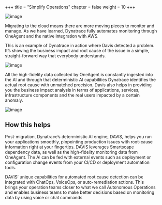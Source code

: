 +++
title = "Simplify Operations"
chapter = false
weight = 10
+++

![image](/images/emma.png)

Migrating to the cloud means there are more moving pieces to monitor and manage. As we have learned, Dynatrace fully automates monitoring through OneAgent and the native integration with AWS.

This is an example of Dynatrace in action where Davis detected a problem. It’s showing the business impact and root cause of the issue in a simple, straight-forward way that everybody understands.

![image](/images/dt-problem-view.png)

All the high-fidelity data collected by OneAgent is constantly ingested into the AI and through that deterministic AI capabilities Dynatrace identifies the actual root cause with unmatched precision. Davis also helps in providing you the business impact analysis in terms of applications, services, infrastructure components and the real users impacted by a certain anomaly.

![image](/images/dt-problem-view-evaluation.png)

## How this helps

Post-migration, Dynatrace’s deterministic AI engine, DAVIS, helps you run your applications smoothly, pinpointing production issues with root-cause information right at your fingertips. DAVIS leverages Smartscape dependency data, as well as the high-fidelity monitoring data from OneAgent. The AI can be fed with external events such as deployment or configuration change events from your CI/CD or deployment automation tools.

DAVIS’ unique capabilities for automated root cause detection can be integrated with ChatOps, VoiceOps, or auto-remediation actions. This brings your operation teams closer to what we call Autonomous Operations and enables business teams to make better decisions based on monitoring data by using voice or chat commands.